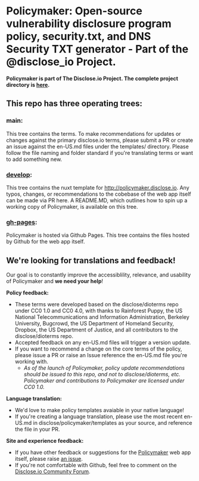 # Policymaker: Open-source vulnerability disclosure program policy, security.txt, and DNS Security TXT generator - Part of the @disclose_io Project.

**Policymaker is part of The Disclose.io Project. The complete project directory is [here](https://projects.disclose.io).**  

## This repo has three operating trees:

### main: 
This tree contains the terms. To make recommendations for updates or changes against the primary disclose.io terms, please submit a PR or create an issue against the en-US.md files under the templates/ directory. Please follow the file naming and folder standard if you're translating terms or want to add something new.
### [develop](https://github.com/disclose/policymaker/tree/develop): 
This tree contains the nuxt template for http://policymaker.disclose.io. Any typos, changes, or recommendations to the cobebase of the web app itself can be made via PR here. A README.MD, which outlines how to spin up a working copy of Policymaker, is available on this tree.
### [gh-pages](https://github.com/disclose/policymaker/tree/gh-pages): 
Policymaker is hosted via Github Pages. This tree contains the files hosted by Github for the web app itself.

## We're looking for translations and feedback!

Our goal is to constantly improve the accessiblility, relevance, and usability of Policymaker and **we need your help**!

**Policy feedback:** 
- These terms were developed based on the disclose/dioterms repo under CC0 1.0 and CC0 4.0, with thanks to Rainforest Puppy, the US National Telecommunications and Information Administration, Berkeley University, Bugcrowd, the US Department of Homeland Security, Dropbox, the US Department of Justice, and all contributors to the disclose/dioterms repo. 
- Accepted feedback on any en-US.md files will trigger a version update. 
- If you want to recommend a change on the core terms of the policy, please issue a PR or raise an Issue reference the en-US.md file you're working with.
  - *As of the launch of Policymaker, policy update recommendations should be issued to this repo, and not to disclose/dioterms, etc. Policymaker and contributions to Policymaker are licensed under CC0 1.0.*

**Language translation:** 
- We'd love to make policy templates avaiable in your native language!
- If you're creating a language translation, please use the most recent en-US.md in disclose/policymaker/templates as your source, and reference the file in your PR.

**Site and experience feedback:** 
- If you have other feedback or suggestions for the [Policymaker](https://policymaker.disclose.io) web app itself, please raise [an issue](https://github.com/disclose/policymaker/issues). 
- If you're not comfortable with Github, feel free to comment on the [Disclose.io Community Forum](https://community.disclose.io/t/policymaker-vdp-policy-generator-plus-security-txt-and-dns-security-txt-beta-is-live/255).

